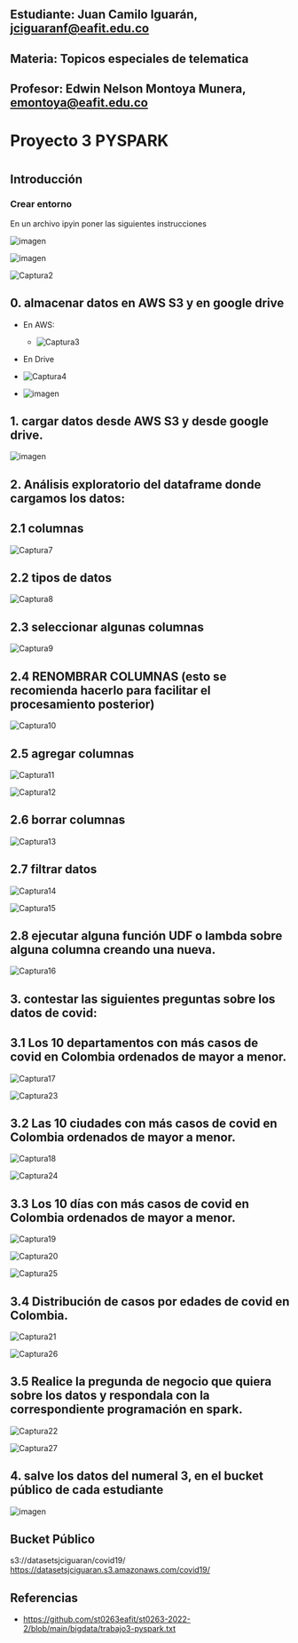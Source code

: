 ## Estudiante: Juan Camilo Iguarán, jciguaranf@eafit.edu.co
## Materia: Topicos especiales de telematica
## Profesor: Edwin Nelson Montoya Munera, emontoya@eafit.edu.co 
#
# Proyecto 3 PYSPARK
# 

## Introducción
### Crear entorno

En un archivo ipyin poner las siguientes instrucciones

![imagen](https://user-images.githubusercontent.com/46933022/203354795-638b930e-35da-477c-a2a8-b34fabb93cb1.png)

![imagen](https://user-images.githubusercontent.com/46933022/203354938-563187fa-436a-4692-b019-8294a9d2291b.png)

![Captura2](https://user-images.githubusercontent.com/46933022/203351883-a250e81a-d800-484d-8e85-361f1b8516aa.PNG)

## 0. almacenar datos en AWS S3 y en google drive
- En AWS:

  - ![Captura3](https://user-images.githubusercontent.com/46933022/203352888-c7354e41-a950-41ee-901b-57877bca6c57.PNG)
  
- En Drive

 - ![Captura4](https://user-images.githubusercontent.com/46933022/203353052-e04df2fa-a4cd-4a6d-bad8-3e8db8d0cc8d.PNG)
 
 - ![imagen](https://user-images.githubusercontent.com/46933022/203353453-33da42fb-8c6f-414b-87d0-4a3bd17e32b9.png)

## 1. cargar datos desde AWS S3 y desde google drive.

![imagen](https://user-images.githubusercontent.com/46933022/203355450-bedb074b-41ff-4cb1-822c-eef0dad8fc79.png)


## 2. Análisis exploratorio del dataframe donde cargamos los datos:
## 2.1 columnas

![Captura7](https://user-images.githubusercontent.com/46933022/203356216-e7c470a2-fe93-41df-98ec-efb0338fe01f.PNG)

## 2.2 tipos de datos

![Captura8](https://user-images.githubusercontent.com/46933022/203356334-5c42a06b-78e7-4be3-af9f-692295314e68.PNG)

## 2.3 seleccionar algunas columnas

![Captura9](https://user-images.githubusercontent.com/46933022/203356459-d5da8582-4cb7-4822-9620-5f16a98f0855.PNG)

## 2.4 RENOMBRAR COLUMNAS (esto se recomienda hacerlo para facilitar el procesamiento posterior)

![Captura10](https://user-images.githubusercontent.com/46933022/203356555-fb0c94e4-89d9-4e30-9286-0a85e1112518.PNG)

## 2.5 agregar columnas

![Captura11](https://user-images.githubusercontent.com/46933022/203356812-de14ea6c-70d5-4af8-87bd-e1e34bc31cc3.PNG)

![Captura12](https://user-images.githubusercontent.com/46933022/203356850-f739b2f0-d19d-4daf-9557-7a5f94c56bf2.PNG)

## 2.6 borrar columnas

![Captura13](https://user-images.githubusercontent.com/46933022/203356988-b4396064-9208-411c-840e-e0f9464b6f32.PNG)

## 2.7 filtrar datos

![Captura14](https://user-images.githubusercontent.com/46933022/203357129-68b0019c-0f7a-4a75-bb44-901a02de343e.PNG)

![Captura15](https://user-images.githubusercontent.com/46933022/203357192-85156f20-ef3a-400f-b482-eb440e1d9256.PNG)

##  2.8 ejecutar alguna función UDF o lambda sobre alguna columna creando una nueva.

![Captura16](https://user-images.githubusercontent.com/46933022/203357428-ca59b4a4-daec-4611-91db-f092c341c875.PNG)



## 3. contestar las siguientes preguntas sobre los datos de covid:
## 3.1 Los 10 departamentos con más casos de covid en Colombia ordenados de mayor a menor.

![Captura17](https://user-images.githubusercontent.com/46933022/203358211-9c121a49-d610-4a99-b7d4-04b6324406d4.PNG)

![Captura23](https://user-images.githubusercontent.com/46933022/203869594-9261441f-fad8-47ba-bb6e-ac465f19ffeb.PNG)

## 3.2 Las 10 ciudades con más casos de covid en Colombia ordenados de mayor a menor.

![Captura18](https://user-images.githubusercontent.com/46933022/203358379-06841031-ec22-40d8-8c20-f6b6f17b3b58.PNG)

![Captura24](https://user-images.githubusercontent.com/46933022/203869616-1cf64de0-b4d8-478b-af38-6abb7c1efa0b.PNG)

## 3.3 Los 10 días con más casos de covid en Colombia ordenados de mayor a menor.

![Captura19](https://user-images.githubusercontent.com/46933022/203358484-067e9d29-9dba-4912-a118-176d1dc38534.PNG)

![Captura20](https://user-images.githubusercontent.com/46933022/203358538-671840f0-3b20-49c0-ac8c-7de9971a07c0.PNG)

![Captura25](https://user-images.githubusercontent.com/46933022/203869649-8a2823cd-99f4-416d-aa7b-6d0a877c51eb.PNG)

## 3.4 Distribución de casos por edades de covid en Colombia.

![Captura21](https://user-images.githubusercontent.com/46933022/203358679-c11bd445-44a4-4f79-9a45-7d6e9c00a736.PNG)

![Captura26](https://user-images.githubusercontent.com/46933022/203869684-bf59daad-9c54-4f1c-a5dd-08c7a3ffbe1c.PNG)

## 3.5 Realice la pregunda de negocio que quiera sobre los datos y respondala con la correspondiente programación en spark.

![Captura22](https://user-images.githubusercontent.com/46933022/203358860-92ec3f2f-a6ff-4ff8-b622-2dce786e7123.PNG)

![Captura27](https://user-images.githubusercontent.com/46933022/203869714-12a026d7-827c-4dd5-858c-d9cb2186dac0.PNG)

## 4. salve los datos del numeral 3, en el bucket público de cada estudiante

![imagen](https://user-images.githubusercontent.com/46933022/203377231-fdd0ac3f-f529-4d2f-8390-e57f80e93831.png)


## Bucket Público
s3://datasetsjciguaran/covid19/ https://datasetsjciguaran.s3.amazonaws.com/covid19/



## Referencias
- https://github.com/st0263eafit/st0263-2022-2/blob/main/bigdata/trabajo3-pyspark.txt

